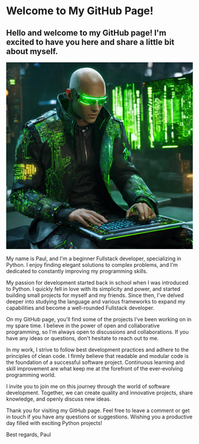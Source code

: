 # Welcome to My GitHub Page!

## Hello and welcome to my GitHub page! I'm excited to have you here and share a little bit about myself.

![BnaryBlade](images/%20ava-2.jpg)

My name is Paul, and I'm a beginner Fullstack developer, specializing in Python. I enjoy finding elegant solutions to complex problems, and I'm dedicated to constantly improving my programming skills.

My passion for development started back in school when I was introduced to Python. I quickly fell in love with its simplicity and power, and started building small projects for myself and my friends. Since then, I've delved deeper into studying the language and various frameworks to expand my capabilities and become a well-rounded Fullstack developer.

On my GitHub page, you'll find some of the projects I've been working on in my spare time. I believe in the power of open and collaborative programming, so I'm always open to discussions and collaborations. If you have any ideas or questions, don't hesitate to reach out to me.

In my work, I strive to follow best development practices and adhere to the principles of clean code. I firmly believe that readable and modular code is the foundation of a successful software project. Continuous learning and skill improvement are what keep me at the forefront of the ever-evolving programming world.

I invite you to join me on this journey through the world of software development. Together, we can create quality and innovative projects, share knowledge, and openly discuss new ideas.

Thank you for visiting my GitHub page. Feel free to leave a comment or get in touch if you have any questions or suggestions. Wishing you a productive day filled with exciting Python projects!

Best regards,
Paul
